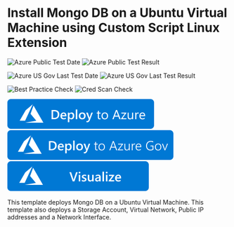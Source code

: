 # Install Mongo DB on a Ubuntu Virtual Machine using Custom Script Linux Extension

![Azure Public Test Date](https://azurequickstartsservice.blob.core.windows.net/badges/mongodb-on-ubuntu/PublicLastTestDate.svg)
![Azure Public Test Result](https://azurequickstartsservice.blob.core.windows.net/badges/mongodb-on-ubuntu/PublicDeployment.svg)

![Azure US Gov Last Test Date](https://azurequickstartsservice.blob.core.windows.net/badges/mongodb-on-ubuntu/FairfaxLastTestDate.svg)
![Azure US Gov Last Test Result](https://azurequickstartsservice.blob.core.windows.net/badges/mongodb-on-ubuntu/FairfaxDeployment.svg)

![Best Practice Check](https://azurequickstartsservice.blob.core.windows.net/badges/mongodb-on-ubuntu/BestPracticeResult.svg)
![Cred Scan Check](https://azurequickstartsservice.blob.core.windows.net/badges/mongodb-on-ubuntu/CredScanResult.svg)

[![Deploy To Azure](https://raw.githubusercontent.com/Azure/azure-quickstart-templates/master/1-CONTRIBUTION-GUIDE/images/deploytoazure.svg?sanitize=true)](https://portal.azure.com/#create/Microsoft.Template/uri/https%3A%2F%2Fraw.githubusercontent.com%2FAzure%2Fazure-quickstart-templates%2Fmaster%2Fmongodb-on-ubuntu%2Fazuredeploy.json)
[![Deploy To Azure US Gov](https://raw.githubusercontent.com/Azure/azure-quickstart-templates/master/1-CONTRIBUTION-GUIDE/images/deploytoazuregov.svg?sanitize=true)](https://portal.azure.us/#create/Microsoft.Template/uri/https%3A%2F%2Fraw.githubusercontent.com%2FAzure%2Fazure-quickstart-templates%2Fmaster%2Fmongodb-on-ubuntu%2Fazuredeploy.json)
[![Visualize](https://raw.githubusercontent.com/Azure/azure-quickstart-templates/master/1-CONTRIBUTION-GUIDE/images/visualizebutton.svg?sanitize=true)](http://armviz.io/#/?load=https%3A%2F%2Fraw.githubusercontent.com%2FAzure%2Fazure-quickstart-templates%2Fmaster%2Fmongodb-on-ubuntu%2Fazuredeploy.json)    

This template deploys Mongo DB on a Ubuntu Virtual Machine. This template also deploys a Storage Account, Virtual Network, Public IP addresses and a Network Interface.